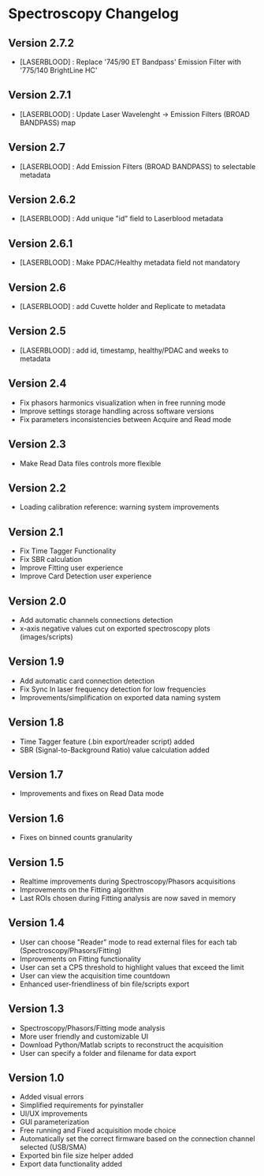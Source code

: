 # Spectroscopy Changelog


## Version 2.7.2
- [LASERBLOOD] : Replace '745/90 ET Bandpass' Emission Filter with '775/140 BrightLine HC'

## Version 2.7.1
- [LASERBLOOD] : Update Laser Wavelenght -> Emission Filters (BROAD BANDPASS) map

## Version 2.7
- [LASERBLOOD] : Add Emission Filters (BROAD BANDPASS) to selectable metadata

## Version 2.6.2
- [LASERBLOOD] : Add unique "id" field to Laserblood metadata

## Version 2.6.1
- [LASERBLOOD] : Make PDAC/Healthy metadata field not mandatory

## Version 2.6
- [LASERBLOOD] : add Cuvette holder and Replicate to metadata

## Version 2.5
- [LASERBLOOD] : add id, timestamp, healthy/PDAC and weeks to metadata


## Version 2.4
- Fix phasors harmonics visualization when in free running mode
- Improve settings storage handling across software versions
- Fix parameters inconsistencies between Acquire and Read mode

## Version 2.3
- Make Read Data files controls more flexible

## Version 2.2
- Loading calibration reference: warning system improvements

## Version 2.1
- Fix Time Tagger Functionality
- Fix SBR calculation
- Improve Fitting user experience
- Improve Card Detection user experience

## Version 2.0
- Add automatic channels connections detection
- x-axis negative values ​​cut on exported spectroscopy plots (images/scripts)

## Version 1.9
- Add automatic card connection detection
- Fix Sync In laser frequency detection for low frequencies
- Improvements/simplification on exported data naming system

## Version 1.8
- Time Tagger feature (.bin export/reader script) added
- SBR (Signal-to-Background Ratio) value calculation added

## Version 1.7
- Improvements and fixes on Read Data mode

## Version 1.6
- Fixes on binned counts granularity

## Version 1.5
- Realtime improvements during Spectroscopy/Phasors acquisitions
- Improvements on the Fitting algorithm
- Last ROIs chosen during Fitting analysis are now saved in memory

## Version 1.4
- User can choose "Reader" mode to read external files for each tab (Spectroscopy/Phasors/Fitting)
- Improvements on Fitting functionality
- User can set a CPS threshold to highlight values ​​that exceed the limit
- User can view the acquisition time countdown
- Enhanced user-friendliness of bin file/scripts export

## Version 1.3
- Spectroscopy/Phasors/Fitting mode analysis
- More user friendly and customizable UI
- Download Python/Matlab scripts to reconstruct the acquisition
- User can specify a folder and filename for data export

## Version 1.0

- Added visual errors
- Simplified requirements for pyinstaller
- UI/UX improvements
- GUI parameterization
- Free running and Fixed acquisition mode choice
- Automatically set the correct firmware based on the connection channel selected (USB/SMA)
- Exported bin file size helper added
- Export data functionality added
